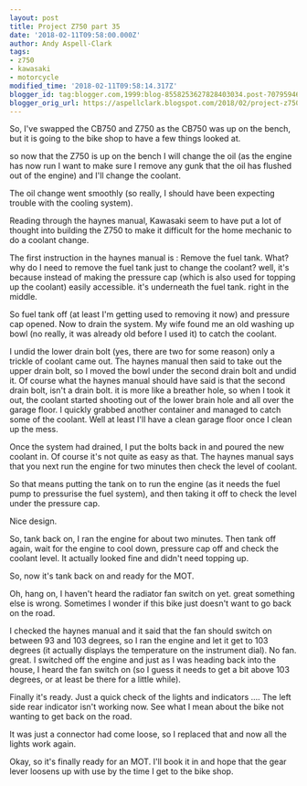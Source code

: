 ```yaml
---
layout: post
title: Project Z750 part 35
date: '2018-02-11T09:58:00.000Z'
author: Andy Aspell-Clark
tags:
- z750
- kawasaki
- motorcycle
modified_time: '2018-02-11T09:58:14.317Z'
blogger_id: tag:blogger.com,1999:blog-8558253627828403034.post-7079594689594547424
blogger_orig_url: https://aspellclark.blogspot.com/2018/02/project-z750-part-35.html
---
```


So, I've swapped the CB750 and Z750 as the CB750 was up on the bench, but it is going to the bike shop to have a few things looked at.

so now that the Z750 is up on the bench I will change the oil (as the engine has now run I want to make sure I remove any gunk that the oil has flushed out of the engine) and I'll change the coolant.

The oil change went smoothly (so really, I should have been expecting trouble with the cooling system).

Reading through the haynes manual, Kawasaki seem to have put a lot of thought into building the Z750 to make it difficult for the home mechanic to do a coolant change.

The first instruction in the haynes manual is : Remove the fuel tank. What? why do I need to remove the fuel tank just to change the coolant? well, it's because instead of making the pressure cap (which is also used for topping up the coolant) easily accessible. it's underneath the fuel tank. right in the middle.

So fuel tank off (at least I'm getting used to removing it now) and pressure cap opened. Now to drain the system. My wife found me an old washing up bowl (no really, it was already old before I used it) to catch the coolant.

I undid the lower drain bolt (yes, there are two for some reason) only a trickle of coolant came out. The haynes manual then said to take out the upper drain bolt, so I moved the bowl under the second drain bolt and undid it. Of course what the haynes manual should have said is that the second drain bolt, isn't a drain bolt. it is more like a breather hole, so when I took it out, the coolant started shooting out of the lower brain hole and all over the garage floor. I quickly grabbed another container and managed to catch some of the coolant. Well at least I'll have a clean garage floor once I clean up the mess.

Once the system had drained, I put the bolts back in and poured the new coolant in. Of course it's not quite as easy as that. The haynes manual says that you next run the engine for two minutes then check the level of coolant.

So that means putting the tank on to run the engine (as it needs the fuel pump to pressurise the fuel system), and then taking it off to check the level under the pressure cap.

Nice design. 

So, tank back on, I ran the engine for about two minutes. Then tank off again, wait for the engine to cool down, pressure cap off and check the coolant level. It actually looked fine and didn't need topping up.

So, now it's tank back on and ready for the MOT.

Oh, hang on, I haven't heard the radiator fan switch on yet. great something else is wrong. Sometimes I wonder if this bike just doesn't want to go back on the road.

I checked the haynes manual and it said that the fan should switch on between 93 and 103 degrees, so I ran the engine and let it get to 103 degrees (it actually displays the temperature on the instrument dial). No fan. great. I switched off the engine and just as I was heading back into the house, I heard the fan switch on (so I guess it needs to get a bit above 103 degrees, or at least be there for a little while).

Finally it's ready. Just a quick check of the lights and indicators .... The left side rear indicator isn't working now. See what I mean about the bike not wanting to get back on the road.

It was just a connector had come loose, so I replaced that and now all the lights work again.

Okay, so it's finally ready for an MOT. I'll book it in and hope that the gear lever loosens up with use by the time I get to the bike shop.
